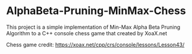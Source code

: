 # AlphaBeta-Pruning-MinMax-Chess

This project is a simple implementation of Min-Max Alpha Beta Pruning Algorithm to a C++ console chess game that created by XoaX.net

Chess game credit: https://xoax.net/cpp/crs/console/lessons/Lesson43/
